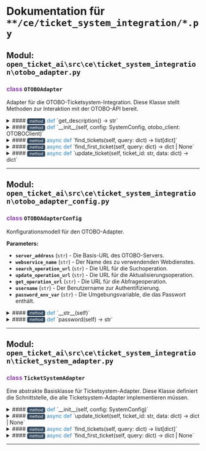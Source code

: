 # Dokumentation für `**/ce/ticket_system_integration/*.py`

## Modul: `open_ticket_ai\src\ce\ticket_system_integration\otobo_adapter.py`


### <span style='color: #8E44AD;'>class</span> `OTOBOAdapter`

Adapter für die OTOBO-Ticketsystem-Integration.
Diese Klasse stellt Methoden zur Interaktion mit der OTOBO-API bereit.


<details>
<summary>#### <span style='font-size: 0.7em; background-color: #34495E; color: white; padding: 2px 6px; border-radius: 4px; vertical-align: middle;'>method</span> <span style='color: #2980B9;'>def</span> `get_description() -> str`</summary>

Gibt eine Beschreibung der Funktionalität des Adapters zurück.

**Returns:** (`str`) - Eine Beschreibung des OTOBO-Adapters.

</details>


<details>
<summary>#### <span style='font-size: 0.7em; background-color: #34495E; color: white; padding: 2px 6px; border-radius: 4px; vertical-align: middle;'>method</span> <span style='color: #2980B9;'>def</span> `__init__(self, config: SystemConfig, otobo_client: OTOBOClient)`</summary>

Initialisiert den OTOBO-Adapter mit Konfiguration und Client.

**Parameters:**

- **`config`** (`SystemConfig`) - Systemkonfigurationsobjekt.
- **`otobo_client`** (`OTOBOClient`) - Client zur Interaktion mit der OTOBO-API.

</details>


<details>
<summary>#### <span style='font-size: 0.7em; background-color: #34495E; color: white; padding: 2px 6px; border-radius: 4px; vertical-align: middle;'>method</span> <span style='color: #2980B9;'>async def</span> `find_tickets(self, query: dict) -> list[dict]`</summary>

Gibt alle Tickets zurück, die mit ``query`` übereinstimmen.

**Parameters:**

- **`query`** (`dict`) - Suchparameter für Tickets.

**Returns:** (`list[dict]`) - Liste der passenden Tickets.

</details>


<details>
<summary>#### <span style='font-size: 0.7em; background-color: #34495E; color: white; padding: 2px 6px; border-radius: 4px; vertical-align: middle;'>method</span> <span style='color: #2980B9;'>async def</span> `find_first_ticket(self, query: dict) -> dict | None`</summary>

Gibt das erste gefundene Ticket für ``query`` zurück, falls verfügbar.

**Parameters:**

- **`query`** (`dict`) - Suchparameter für Tickets.

**Returns:** () - dict | None: Erstes passendes Ticket-Dictionary oder None, falls keins gefunden wurde.

</details>


<details>
<summary>#### <span style='font-size: 0.7em; background-color: #34495E; color: white; padding: 2px 6px; border-radius: 4px; vertical-align: middle;'>method</span> <span style='color: #2980B9;'>async def</span> `update_ticket(self, ticket_id: str, data: dict) -> dict`</summary>

Aktualisiert ``ticket_id`` mit ``data`` und gibt den aktualisierten Datensatz zurück.

**Parameters:**

- **`ticket_id`** (`str`) - ID des zu aktualisierenden Tickets.
- **`data`** (`dict`) - Aktualisierungsparameter für das Ticket.

**Returns:** (`dict`) - Aktualisierter Ticket-Datensatz.

</details>


---

## Modul: `open_ticket_ai\src\ce\ticket_system_integration\otobo_adapter_config.py`


### <span style='color: #8E44AD;'>class</span> `OTOBOAdapterConfig`

Konfigurationsmodell für den OTOBO-Adapter.

**Parameters:**

- **`server_address`** (`str`) - Die Basis-URL des OTOBO-Servers.
- **`webservice_name`** (`str`) - Der Name des zu verwendenden Webdienstes.
- **`search_operation_url`** (`str`) - Die URL für die Suchoperation.
- **`update_operation_url`** (`str`) - Die URL für die Aktualisierungsoperation.
- **`get_operation_url`** (`str`) - Die URL für die Abfrageoperation.
- **`username`** (`str`) - Der Benutzername zur Authentifizierung.
- **`password_env_var`** (`str`) - Die Umgebungsvariable, die das Passwort enthält.


<details>
<summary>#### <span style='font-size: 0.7em; background-color: #34495E; color: white; padding: 2px 6px; border-radius: 4px; vertical-align: middle;'>method</span> <span style='color: #2980B9;'>def</span> `__str__(self)`</summary>

Gibt eine String-Darstellung der Konfiguration zurück.

</details>


<details>
<summary>#### <span style='font-size: 0.7em; background-color: #34495E; color: white; padding: 2px 6px; border-radius: 4px; vertical-align: middle;'>method</span> <span style='color: #2980B9;'>def</span> `password(self) -> str`</summary>

Ruft das Passwort aus der in der Konfiguration angegebenen Umgebungsvariable ab.

**Returns:** (`str`) - Das Passwort zur Authentifizierung.

</details>


---

## Modul: `open_ticket_ai\src\ce\ticket_system_integration\ticket_system_adapter.py`


### <span style='color: #8E44AD;'>class</span> `TicketSystemAdapter`

Eine abstrakte Basisklasse für Ticketsystem-Adapter.
Diese Klasse definiert die Schnittstelle, die alle Ticketsystem-Adapter implementieren müssen.


<details>
<summary>#### <span style='font-size: 0.7em; background-color: #34495E; color: white; padding: 2px 6px; border-radius: 4px; vertical-align: middle;'>method</span> <span style='color: #2980B9;'>def</span> `__init__(self, config: SystemConfig)`</summary>

Initialisiert den Adapter mit Systemkonfiguration.

</details>


<details>
<summary>#### <span style='font-size: 0.7em; background-color: #34495E; color: white; padding: 2px 6px; border-radius: 4px; vertical-align: middle;'>method</span> <span style='color: #2980B9;'>async def</span> `update_ticket(self, ticket_id: str, data: dict) -> dict | None`</summary>

Aktualisiert ein Ticket im System.

**Parameters:**

- **`ticket_id`** () - Ticketkennung.
- **`data`** () - Zu aktualisierende Attribute.

**Returns:** (`Optional[dict]`) - Aktualisierte Ticketinformationen.

</details>


<details>
<summary>#### <span style='font-size: 0.7em; background-color: #34495E; color: white; padding: 2px 6px; border-radius: 4px; vertical-align: middle;'>method</span> <span style='color: #2980B9;'>async def</span> `find_tickets(self, query: dict) -> list[dict]`</summary>

Sucht nach Tickets, die mit ``query`` übereinstimmen.

**Parameters:**

- **`query`** () - Suchparameter für das Ticketsystem.

**Returns:** (`list[dict]`) - Passende Tickets.

</details>


<details>
<summary>#### <span style='font-size: 0.7em; background-color: #34495E; color: white; padding: 2px 6px; border-radius: 4px; vertical-align: middle;'>method</span> <span style='color: #2980B9;'>async def</span> `find_first_ticket(self, query: dict) -> dict | None`</summary>

Gibt das erste Ticket zurück, das mit ``query`` übereinstimmt, falls vorhanden.

**Parameters:**

- **`query`** () - Suchparameter für das Ticketsystem.

**Returns:** (`Optional[dict]`) - Das erste passende Ticket oder None, falls kein Ticket gefunden wurde.

</details>


---